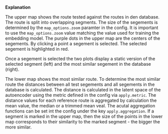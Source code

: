 **Explanation**

The upper map shows the route tested against the routes in den database. The route is split into overlapping segments. The size of the segements is determined by the `map_options.zoom` paramter in the config. It is important to use the `map_options.zoom` value matching the value used for training the embedding model. The purple dots in the upper map are the centers of the segements. By clicking a point a segement is selected. The selected segement is highlighted in red.

Once a segement is selected the two plots display a static version of the selected segment (left) and the most similar segement in the database (right).

The lower map shows the most similar route. To determine the most similar route the distances between all test segements and all segements in the database is calculated. The distance is calculated in the latent space of the autoencoder using the metric defined in the config via `apply.metric`. The distance values for each reference route is aggregated by calculation the mean value, the median or a trimmed mean veal. The acutal aggregation functions can be set int the config under the key `apply.aggregation`. If a segment is marked in the upper map, then the size of the points in the lower map corresponds to their similarity to the marked segment - the bigger the more similar.